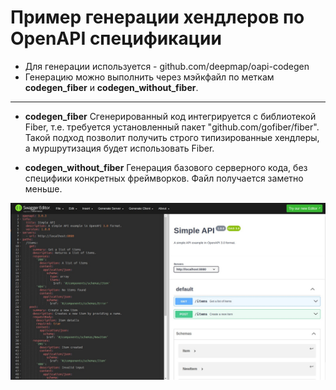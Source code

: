 # Пример генерации хендлеров по OpenAPI спецификации


* Для генерации используется - github.com/deepmap/oapi-codegen
* Генерацию можно выполнить через мэйкфайл по меткам **codegen_fiber** и **codegen_without_fiber**.

---

* **codegen_fiber** Сгенерированный код интегрируется с библиотекой Fiber, т.е. требуется установленный пакет "github.com/gofiber/fiber". Такой подход позволит получить строго типизированные хендлеры, а муршрутизация будет использовать Fiber.

* **codegen_without_fiber** Генерация базового серверного кода, без специфики конкретных фреймворков. Файл получается заметно меньше. 




![My Image](docs/img/Screenshot.jpg)
